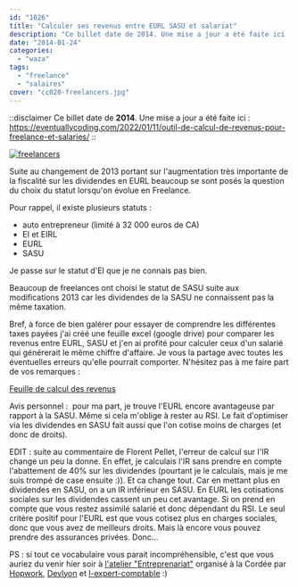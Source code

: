 ```yaml
---
id: "1026"
title: "Calculer ses revenus entre EURL SASU et salariat"
description: "Ce billet date de 2014. Une mise a jour a été faite ici : https://eventuallycoding.com/2022/01/11/outil-de-calcul-de-revenus-pour-free..."
date: "2014-01-24"
categories: 
  - "waza"
tags: 
  - "freelance"
  - "salaires"
cover: "cc020-freelancers.jpg"
---
```


::disclaimer
Ce billet date de **2014**. Une mise a jour a été faite ici : https://eventuallycoding.com/2022/01/11/outil-de-calcul-de-revenus-pour-freelance-et-salaries/
::

[![freelancers](/images/cc020-freelancers.jpg)](http://eventuallycoding.com/wp-content/uploads/2014/01/cc020-freelancers.jpg)

Suite au changement de 2013 portant sur l'augmentation très importante de la fiscalité sur les dividendes en EURL beaucoup se sont posés la question du choix du statut lorsqu'on évolue en Freelance.

Pour rappel, il existe plusieurs statuts :

- auto entrepreneur (limité à 32 000 euros de CA)
- EI et EIRL
- EURL
- SASU

Je passe sur le statut d'EI que je ne connais pas bien.

Beaucoup de freelances ont choisi le statut de SASU suite aux modifications 2013 car les dividendes de la SASU ne connaissent pas la même taxation.

Bref, à force de bien galérer pour essayer de comprendre les différentes taxes payées j'ai créé une feuille excel (google drive) pour comparer les revenus entre EURL, SASU et j'en ai profité pour calculer ceux d'un salarié qui générerait le même chiffre d'affaire. Je vous la partage avec toutes les éventuelles erreurs qu'elle pourrait comporter. N'hésitez pas à me faire part de vos remarques :

[Feuille de calcul des revenus](https://docs.google.com/spreadsheet/ccc?key=0AhUTrQ0z8Xu2dE9wNG1sTnZGUHBWcldaOEVFUllvUHc&usp=drive_web#gid=0)

Avis personnel :  pour ma part, je trouve l'EURL encore avantageuse par rapport à la SASU. Même si cela m'oblige à rester au RSI. Le fait d'optimiser via les dividendes en SASU fait aussi que l'on cotise moins de charges (et donc de droits).

EDIT : suite au commentaire de Florent Pellet, l'erreur de calcul sur l'IR change un peu la donne. En effet, je calculais l'IR sans prendre en compte l'abattement de 40% sur les dividendes (pourtant je le calculais, mais je me suis trompé de case ensuite :)). Et ca change tout. Car en mettant plus en dividendes en SASU, on a un IR inférieur en SASU. En EURL les cotisations sociales sur les dividendes cassent un peu cet avantage. Si on prend en compte que vous restez assimilé salarié et donc dépendant du RSI. Le seul critère positif pour l'EURL est que vous cotisez plus en charges sociales, donc que vous avez de meilleurs droits. Mais là encore vous pouvez prendre des assurances privées. Donc...

PS : si tout ce vocabulaire vous parait incompréhensible, c'est que vous auriez du venir hier soir à [l'atelier "Entreprenariat"](http://blog.hopwork.com/post/73622862225/apero-hopwork-a-lyon) organisé à la Cordée par [Hopwork](http://www.hopwork.com), [Devlyon](http://www.devlyon.fr) et [l-expert-comptable](http://www.l-expert-comptable-lyon.com/) :)
